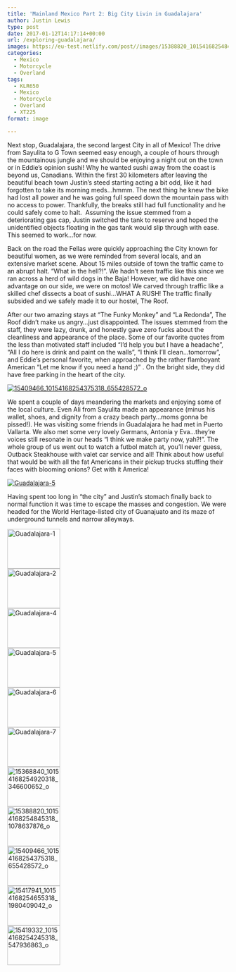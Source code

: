 ```yaml
---
title: 'Mainland Mexico Part 2: Big City Livin in Guadalajara'
author: Justin Lewis
type: post
date: 2017-01-12T14:17:14+00:00
url: /exploring-guadalajara/
images: https://eu-test.netlify.com/post//images/15388820_10154168254845318_1078637876_o.jpg
categories:
  - Mexico
  - Motorcycle
  - Overland
tags:
  - KLR650
  - Mexico
  - Motorcycle
  - Overland
  - XT225
format: image

---
```

Next stop, Guadalajara, the second largest City in all of Mexico! The drive from Sayulita to G Town seemed easy enough, a couple of hours through the mountainous jungle and we should be enjoying a night out on the town or in Eddie’s opinion sushi! Why he wanted sushi away from the coast is beyond us, Canadians. Within the first 30 kilometers after leaving the beautiful beach town Justin’s steed starting acting a bit odd, like it had forgotten to take its morning meds…hmmm. The next thing he knew the bike had lost all power and he was going full speed down the mountain pass with no access to power. Thankfully, the breaks still had full functionality and he could safely come to halt.  Assuming the issue stemmed from a deteriorating gas cap, Justin switched the tank to reserve and hoped the unidentified objects floating in the gas tank would slip through with ease. This seemed to work…for now.

<!--more-->

Back on the road the Fellas were quickly approaching the City known for beautiful women, as we were reminded from several locals, and an extensive market scene. About 15 miles outside of town the traffic came to an abrupt halt. “What in the hell?!”. We hadn’t seen traffic like this since we ran across a herd of wild dogs in the Baja! However, we did have one advantage on our side, we were on motos! We carved through traffic like a skilled chef dissects a boat of sushi…WHAT A RUSH! The traffic finally subsided and we safely made it to our hostel, The Roof.

After our two amazing stays at “The Funky Monkey” and “La Redonda”, The Roof didn’t make us angry…just disappointed. The issues stemmed from the staff, they were lazy, drunk, and honestly gave zero fucks about the cleanliness and appearance of the place. Some of our favorite quotes from the less than motivated staff included “I’d help you but I have a headache”, “All I do here is drink and paint on the walls”, “I think I’ll clean…tomorrow”, and Eddie’s personal favorite, when approached by the rather flamboyant American “Let me know if you need a hand ;)” . On the bright side, they did have free parking in the heart of the city.

<div class="ngg-gallery-singlepic-image " style="">
  <a href="http://www.elevationupgrade.com/wp-content/gallery/mainland-mexico-part-2/15409466_10154168254375318_655428572_o.jpg"
		     title=""
             data-src="http://www.elevationupgrade.com/wp-content/gallery/mainland-mexico-part-2/15409466_10154168254375318_655428572_o.jpg"
             data-thumbnail="http://www.elevationupgrade.com/wp-content/gallery/mainland-mexico-part-2/thumbs/thumbs_15409466_10154168254375318_655428572_o.jpg"
             data-image-id="549"
             data-title="15409466_10154168254375318_655428572_o"
             data-description=""
             target='_self'
             class="ngg-fancybox" rel="06a60ebd9c791e0d3f2a949e86552921"> <img class="ngg-singlepic"
             src="http://www.elevationupgrade.com/wp-content/gallery/mainland-mexico-part-2/dynamic/15409466_10154168254375318_655428572_o.jpg-nggid03549-ngg0dyn-0x0x100-00f0w010c010r110f110r010t010.jpg"
             alt="15409466_10154168254375318_655428572_o"
             title="15409466_10154168254375318_655428572_o"
 /> </a>
</div>

We spent a couple of days meandering the markets and enjoying some of the local culture. Even Ali from Sayulita made an appearance (minus his wallet, shoes, and dignity from a crazy beach party…moms gonna be pissed!). He was visiting some friends in Guadalajara he had met in Puerto Vallarta. We also met some very lovely Germans, Antonia y Eva…they’re voices still resonate in our heads “I think we make party now, yah?!”. The whole group of us went out to watch a futbol match at, you’ll never guess, Outback Steakhouse with valet car service and all! Think about how useful that would be with all the fat Americans in their pickup trucks stuffing their faces with blooming onions? Get with it America!

<div class="ngg-gallery-singlepic-image " style="">
  <a href="http://www.elevationupgrade.com/wp-content/gallery/mainland-mexico-part-2/Guadalajara-5.jpg"
		     title=""
             data-src="http://www.elevationupgrade.com/wp-content/gallery/mainland-mexico-part-2/Guadalajara-5.jpg"
             data-thumbnail="http://www.elevationupgrade.com/wp-content/gallery/mainland-mexico-part-2/thumbs/thumbs_Guadalajara-5.jpg"
             data-image-id="492"
             data-title="Guadalajara-5"
             data-description=""
             target='_self'
             class="ngg-fancybox" rel="4d3575395530d1a0818ca7a1f921d2f0"> <img class="ngg-singlepic"
             src="http://www.elevationupgrade.com/wp-content/gallery/mainland-mexico-part-2/dynamic/Guadalajara-5.jpg-nggid03492-ngg0dyn-0x0x100-00f0w010c010r110f110r010t010.jpg"
             alt="Guadalajara-5"
             title="Guadalajara-5"
 /> </a>
</div>

Having spent too long in “the city” and Justin’s stomach finally back to normal function it was time to escape the masses and congestion. We were headed for the World Heritage-listed city of Guanajuato and its maze of underground tunnels and narrow alleyways.

<div
	class="ngg-galleryoverview ngg-ajax-pagination-none"
	id="ngg-gallery-1715-1">
  <!-- Thumbnails -->
  
  <div id="ngg-image-0" class="ngg-gallery-thumbnail-box" >
    <div class="ngg-gallery-thumbnail">
      <a href="http://www.elevationupgrade.com/wp-content/gallery/mainland-mexico-part-2/Guadalajara-1.jpg"
               title=""
               data-src="http://www.elevationupgrade.com/wp-content/gallery/mainland-mexico-part-2/Guadalajara-1.jpg"
               data-thumbnail="http://www.elevationupgrade.com/wp-content/gallery/mainland-mexico-part-2/thumbs/thumbs_Guadalajara-1.jpg"
               data-image-id="486"
               data-title="Guadalajara-1"
               data-description=""
               data-image-slug="guadalajara-1-2"
               class="ngg-fancybox" rel="1715"> <img
                    title="Guadalajara-1"
                    alt="Guadalajara-1"
                    src="http://www.elevationupgrade.com/wp-content/gallery/mainland-mexico-part-2/thumbs/thumbs_Guadalajara-1.jpg"
                    width="120"
                    height="90"
                    style="max-width:100%;"
 /> </a>
    </div>
  </div>
  
  <div id="ngg-image-1" class="ngg-gallery-thumbnail-box" >
    <div class="ngg-gallery-thumbnail">
      <a href="http://www.elevationupgrade.com/wp-content/gallery/mainland-mexico-part-2/Guadalajara-2.jpg"
               title=""
               data-src="http://www.elevationupgrade.com/wp-content/gallery/mainland-mexico-part-2/Guadalajara-2.jpg"
               data-thumbnail="http://www.elevationupgrade.com/wp-content/gallery/mainland-mexico-part-2/thumbs/thumbs_Guadalajara-2.jpg"
               data-image-id="488"
               data-title="Guadalajara-2"
               data-description=""
               data-image-slug="guadalajara-2-2"
               class="ngg-fancybox" rel="1715"> <img
                    title="Guadalajara-2"
                    alt="Guadalajara-2"
                    src="http://www.elevationupgrade.com/wp-content/gallery/mainland-mexico-part-2/thumbs/thumbs_Guadalajara-2.jpg"
                    width="120"
                    height="90"
                    style="max-width:100%;"
 /> </a>
    </div>
  </div>
  
  <div id="ngg-image-2" class="ngg-gallery-thumbnail-box" >
    <div class="ngg-gallery-thumbnail">
      <a href="http://www.elevationupgrade.com/wp-content/gallery/mainland-mexico-part-2/Guadalajara-4.jpg"
               title=""
               data-src="http://www.elevationupgrade.com/wp-content/gallery/mainland-mexico-part-2/Guadalajara-4.jpg"
               data-thumbnail="http://www.elevationupgrade.com/wp-content/gallery/mainland-mexico-part-2/thumbs/thumbs_Guadalajara-4.jpg"
               data-image-id="490"
               data-title="Guadalajara-4"
               data-description=""
               data-image-slug="guadalajara-4-2"
               class="ngg-fancybox" rel="1715"> <img
                    title="Guadalajara-4"
                    alt="Guadalajara-4"
                    src="http://www.elevationupgrade.com/wp-content/gallery/mainland-mexico-part-2/thumbs/thumbs_Guadalajara-4.jpg"
                    width="120"
                    height="90"
                    style="max-width:100%;"
 /> </a>
    </div>
  </div>
  
  <div id="ngg-image-3" class="ngg-gallery-thumbnail-box" >
    <div class="ngg-gallery-thumbnail">
      <a href="http://www.elevationupgrade.com/wp-content/gallery/mainland-mexico-part-2/Guadalajara-5.jpg"
               title=""
               data-src="http://www.elevationupgrade.com/wp-content/gallery/mainland-mexico-part-2/Guadalajara-5.jpg"
               data-thumbnail="http://www.elevationupgrade.com/wp-content/gallery/mainland-mexico-part-2/thumbs/thumbs_Guadalajara-5.jpg"
               data-image-id="492"
               data-title="Guadalajara-5"
               data-description=""
               data-image-slug="guadalajara-5-2"
               class="ngg-fancybox" rel="1715"> <img
                    title="Guadalajara-5"
                    alt="Guadalajara-5"
                    src="http://www.elevationupgrade.com/wp-content/gallery/mainland-mexico-part-2/thumbs/thumbs_Guadalajara-5.jpg"
                    width="120"
                    height="90"
                    style="max-width:100%;"
 /> </a>
    </div>
  </div>
  
  <div id="ngg-image-4" class="ngg-gallery-thumbnail-box" >
    <div class="ngg-gallery-thumbnail">
      <a href="http://www.elevationupgrade.com/wp-content/gallery/mainland-mexico-part-2/Guadalajara-6.jpg"
               title=""
               data-src="http://www.elevationupgrade.com/wp-content/gallery/mainland-mexico-part-2/Guadalajara-6.jpg"
               data-thumbnail="http://www.elevationupgrade.com/wp-content/gallery/mainland-mexico-part-2/thumbs/thumbs_Guadalajara-6.jpg"
               data-image-id="494"
               data-title="Guadalajara-6"
               data-description=""
               data-image-slug="guadalajara-6-2"
               class="ngg-fancybox" rel="1715"> <img
                    title="Guadalajara-6"
                    alt="Guadalajara-6"
                    src="http://www.elevationupgrade.com/wp-content/gallery/mainland-mexico-part-2/thumbs/thumbs_Guadalajara-6.jpg"
                    width="120"
                    height="90"
                    style="max-width:100%;"
 /> </a>
    </div>
  </div>
  
  <div id="ngg-image-5" class="ngg-gallery-thumbnail-box" >
    <div class="ngg-gallery-thumbnail">
      <a href="http://www.elevationupgrade.com/wp-content/gallery/mainland-mexico-part-2/Guadalajara-7.jpg"
               title=""
               data-src="http://www.elevationupgrade.com/wp-content/gallery/mainland-mexico-part-2/Guadalajara-7.jpg"
               data-thumbnail="http://www.elevationupgrade.com/wp-content/gallery/mainland-mexico-part-2/thumbs/thumbs_Guadalajara-7.jpg"
               data-image-id="496"
               data-title="Guadalajara-7"
               data-description=""
               data-image-slug="guadalajara-7-2"
               class="ngg-fancybox" rel="1715"> <img
                    title="Guadalajara-7"
                    alt="Guadalajara-7"
                    src="http://www.elevationupgrade.com/wp-content/gallery/mainland-mexico-part-2/thumbs/thumbs_Guadalajara-7.jpg"
                    width="120"
                    height="90"
                    style="max-width:100%;"
 /> </a>
    </div>
  </div>
  
  <div id="ngg-image-6" class="ngg-gallery-thumbnail-box" >
    <div class="ngg-gallery-thumbnail">
      <a href="http://www.elevationupgrade.com/wp-content/gallery/mainland-mexico-part-2/15368840_10154168254920318_346600652_o.jpg"
               title=""
               data-src="http://www.elevationupgrade.com/wp-content/gallery/mainland-mexico-part-2/15368840_10154168254920318_346600652_o.jpg"
               data-thumbnail="http://www.elevationupgrade.com/wp-content/gallery/mainland-mexico-part-2/thumbs/thumbs_15368840_10154168254920318_346600652_o.jpg"
               data-image-id="547"
               data-title="15368840_10154168254920318_346600652_o"
               data-description=""
               data-image-slug="15368840_10154168254920318_346600652_o"
               class="ngg-fancybox" rel="1715"> <img
                    title="15368840_10154168254920318_346600652_o"
                    alt="15368840_10154168254920318_346600652_o"
                    src="http://www.elevationupgrade.com/wp-content/gallery/mainland-mexico-part-2/thumbs/thumbs_15368840_10154168254920318_346600652_o.jpg"
                    width="120"
                    height="90"
                    style="max-width:100%;"
 /> </a>
    </div>
  </div>
  
  <div id="ngg-image-7" class="ngg-gallery-thumbnail-box" >
    <div class="ngg-gallery-thumbnail">
      <a href="http://www.elevationupgrade.com/wp-content/gallery/mainland-mexico-part-2/15388820_10154168254845318_1078637876_o.jpg"
               title=""
               data-src="http://www.elevationupgrade.com/wp-content/gallery/mainland-mexico-part-2/15388820_10154168254845318_1078637876_o.jpg"
               data-thumbnail="http://www.elevationupgrade.com/wp-content/gallery/mainland-mexico-part-2/thumbs/thumbs_15388820_10154168254845318_1078637876_o.jpg"
               data-image-id="548"
               data-title="15388820_10154168254845318_1078637876_o"
               data-description=""
               data-image-slug="15388820_10154168254845318_1078637876_o"
               class="ngg-fancybox" rel="1715"> <img
                    title="15388820_10154168254845318_1078637876_o"
                    alt="15388820_10154168254845318_1078637876_o"
                    src="http://www.elevationupgrade.com/wp-content/gallery/mainland-mexico-part-2/thumbs/thumbs_15388820_10154168254845318_1078637876_o.jpg"
                    width="120"
                    height="90"
                    style="max-width:100%;"
 /> </a>
    </div>
  </div>
  
  <div id="ngg-image-8" class="ngg-gallery-thumbnail-box" >
    <div class="ngg-gallery-thumbnail">
      <a href="http://www.elevationupgrade.com/wp-content/gallery/mainland-mexico-part-2/15409466_10154168254375318_655428572_o.jpg"
               title=""
               data-src="http://www.elevationupgrade.com/wp-content/gallery/mainland-mexico-part-2/15409466_10154168254375318_655428572_o.jpg"
               data-thumbnail="http://www.elevationupgrade.com/wp-content/gallery/mainland-mexico-part-2/thumbs/thumbs_15409466_10154168254375318_655428572_o.jpg"
               data-image-id="549"
               data-title="15409466_10154168254375318_655428572_o"
               data-description=""
               data-image-slug="15409466_10154168254375318_655428572_o"
               class="ngg-fancybox" rel="1715"> <img
                    title="15409466_10154168254375318_655428572_o"
                    alt="15409466_10154168254375318_655428572_o"
                    src="http://www.elevationupgrade.com/wp-content/gallery/mainland-mexico-part-2/thumbs/thumbs_15409466_10154168254375318_655428572_o.jpg"
                    width="120"
                    height="90"
                    style="max-width:100%;"
 /> </a>
    </div>
  </div>
  
  <div id="ngg-image-9" class="ngg-gallery-thumbnail-box" >
    <div class="ngg-gallery-thumbnail">
      <a href="http://www.elevationupgrade.com/wp-content/gallery/mainland-mexico-part-2/15417941_10154168254655318_1980409042_o.jpg"
               title=""
               data-src="http://www.elevationupgrade.com/wp-content/gallery/mainland-mexico-part-2/15417941_10154168254655318_1980409042_o.jpg"
               data-thumbnail="http://www.elevationupgrade.com/wp-content/gallery/mainland-mexico-part-2/thumbs/thumbs_15417941_10154168254655318_1980409042_o.jpg"
               data-image-id="550"
               data-title="15417941_10154168254655318_1980409042_o"
               data-description=""
               data-image-slug="15417941_10154168254655318_1980409042_o"
               class="ngg-fancybox" rel="1715"> <img
                    title="15417941_10154168254655318_1980409042_o"
                    alt="15417941_10154168254655318_1980409042_o"
                    src="http://www.elevationupgrade.com/wp-content/gallery/mainland-mexico-part-2/thumbs/thumbs_15417941_10154168254655318_1980409042_o.jpg"
                    width="120"
                    height="90"
                    style="max-width:100%;"
 /> </a>
    </div>
  </div>
  
  <div id="ngg-image-10" class="ngg-gallery-thumbnail-box" >
    <div class="ngg-gallery-thumbnail">
      <a href="http://www.elevationupgrade.com/wp-content/gallery/mainland-mexico-part-2/15419332_10154168254245318_547936863_o.jpg"
               title=""
               data-src="http://www.elevationupgrade.com/wp-content/gallery/mainland-mexico-part-2/15419332_10154168254245318_547936863_o.jpg"
               data-thumbnail="http://www.elevationupgrade.com/wp-content/gallery/mainland-mexico-part-2/thumbs/thumbs_15419332_10154168254245318_547936863_o.jpg"
               data-image-id="551"
               data-title="15419332_10154168254245318_547936863_o"
               data-description=""
               data-image-slug="15419332_10154168254245318_547936863_o"
               class="ngg-fancybox" rel="1715"> <img
                    title="15419332_10154168254245318_547936863_o"
                    alt="15419332_10154168254245318_547936863_o"
                    src="http://www.elevationupgrade.com/wp-content/gallery/mainland-mexico-part-2/thumbs/thumbs_15419332_10154168254245318_547936863_o.jpg"
                    width="120"
                    height="90"
                    style="max-width:100%;"
 /> </a>
    </div>
  </div>
  
  <!-- Pagination -->
  
  <div class='ngg-clear'>
  </div>
</div>